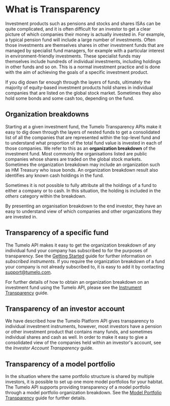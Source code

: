 # What is Transparency

Investment products such as pensions and stocks and shares ISAs can be quite complicated, and it is often difficult for an investor to get a clear picture of which companies their money is actually invested in. For example, a typical pension fund will include a large number of investments. Often those investments are themselves shares in other investment funds that are managed by specialist fund managers, for example with a particular interest in environment-friendly investments. These specialist funds may themselves include hundreds of individual investments, including holdings in other funds and so on. This is a normal investment practice and is done with the aim of achieving the goals of a specific investment product. 

If you dig down far enough through the layers of funds, ultimately the majority of equity-based investment products hold shares in individual companies that are listed on the global stock market. Sometimes they also hold some bonds and some cash too, depending on the fund.

## Organization breakdowns

Starting at a given investment fund, the Tumelo Transparency APIs make it easy to dig down through the layers of nested funds to get a consolidated list of all the companies that are represented within the top-level fund and to understand what proportion of the total fund value is invested in each of those companies. We refer to this as an **organization breakdown** of the investment fund. Most commonly the organisations listed are public companies whose shares are traded on the global stock markets. Sometimes the organization breakdown may include an organization such as HM Treasury who issue bonds. An organization breakdown result also identifies any known cash holdings in the fund.

Sometimes it is not possible to fully attribute all the holdings of a fund to either a company or to cash. In this situation, the holding is included in the *others* category within the breakdown.

By presenting an organisation breakdown to the end investor, they have an easy to understand view of which companies and other organizations they are invested in. 

## Transparency of a specific fund

The Tumelo API makes it easy to get the organization breakdown of any individual fund your company has subscribed to for the purposes of transparency. See the [Getting Started](../Getting_Started/README.md) guide for further information on *subscribed instruments*. If you require the organization breakdown of a fund your company is not already subscribed to, it is easy to add it by contacting [support@tumelo.com](mailto:support@tumelo.com).

For further details of how to obtain an organization breakdown on an investment fund using the Tumelo API, please see the [Instrument Transparency](../Instrument_Transparency/README.md) guide.

## Transparency of an investor account

We have described how the Tumelo Platform API gives transparency to individual investment instruments, however, most investors have a pension or other investment product that contains many funds, and sometimes individual shares and cash as well. In order to make it easy to give a consolidated view of the companies held within an investor's account, see the *Investor Account Transparency* guide.

## Transparency of a model portfolio

In the situation where the same portfolio structure is shared by multiple investors, it is possible to set up one more model portfolios for your habitat. The Tumelo API supports providing transparency of a model portfolio through a model portfolio organization breakdown. See the [Model Portfolio Transparency](../Model_Portfolio_Transparency/README.md) guide for further details.